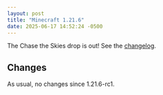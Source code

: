 ```yaml
---
layout: post
title: "Minecraft 1.21.6"
date: 2025-06-17 14:52:24 -0500
---
```


The Chase the Skies drop is out! See the [changelog](https://www.minecraft.net/en-us/article/minecraft-java-edition-1-21-6).

## Changes

As usual, no changes since 1.21.6-rc1.

